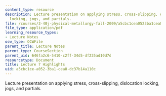 ```yaml
---
content_type: resource
description: Lecture presentation on applying stress, cross-slipping, dislocation
  locking, jogs, and partials.
file: /courses/3-40j-physical-metallurgy-fall-2009/a5cbc1cea0523ba1cea8dc37b14a110c_MIT3_40JF09_lec07.pdf
file_type: application/pdf
learning_resource_types:
- Lecture Notes
ocw_type: OCWFile
parent_title: Lecture Notes
parent_type: CourseSection
parent_uid: 646fa2c6-5410-c2ff-34d5-df235ad10d7d
resourcetype: Document
title: Lecture 7 Highlights
uid: a5cbc1ce-a052-3ba1-cea8-dc37b14a110c
---
```

Lecture presentation on applying stress, cross-slipping, dislocation locking, jogs, and partials.

